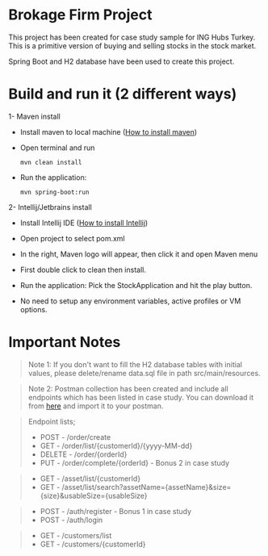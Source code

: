 # Brokage Firm Project

This project has been created for case study sample for ING Hubs Turkey. This is a primitive version of buying and selling stocks in the stock market.

Spring Boot and H2 database have been used to create this project.

# Build and run it (2 different ways)

1- Maven install

* Install maven to local machine ([How to install maven](https://maven.apache.org/install.html))
* Open terminal and run

  ```
  mvn clean install
  ```
* Run the application:
  ```
  mvn spring-boot:run
  ```

2- Intellij/Jetbrains install

* Install Intellij IDE ([How to install Intellij](https://www.jetbrains.com/idea/download/?section=windows))
* Open project to select pom.xml
* In the right, Maven logo will appear, then click it and open Maven menu
* First double click to clean then install.


* Run the application: Pick the StockApplication and hit the play button. 
* No need to setup any environment variables, active profiles or VM options. 

# Important Notes

> Note 1: If you don't want to fill the H2 database tables with initial values, please delete/rename data.sql file in path src/main/resources.

> Note 2: Postman collection has been created and include all endpoints which has been listed in case study. You can download it from [here](https://github.com/gokhanozdem/postmanCollections) and import it to your postman.

> Endpoint lists; 
> * POST - /order/create
> * GET - /order/list/{customerId}/{yyyy-MM-dd}
> * DELETE - /order/{orderId}
> * PUT - /order/complete/{orderId} - Bonus 2 in case study

> * GET - /asset/list/{customerId}
> * GET - /asset/list/search?assetName={assetName}&size={size}&usableSize={usableSize}

> * POST - /auth/register - Bonus 1 in case study
> * POST - /auth/login

> * GET - /customers/list
> * GET - /customers/{customerId}